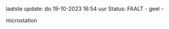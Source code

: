 laatste update: 
do 19-10-2023 16:54   uur 
Status: FAALT - geel - 
<div class="service Y">microstation</div>